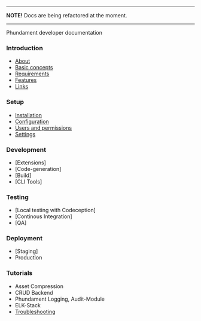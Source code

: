 --------

**NOTE!** Docs are being refactored at the moment.

--------

Phundament developer documentation

### Introduction

- [About](1-introduction/about.md)
- [Basic concepts](1-introduction/basic-concepts.md)
- [Requirements](1-introduction/requirements.md)
- [Features](1-introduction/features.md)
- [Links](1-introduction/links.md)

### Setup

- [Installation](2-setup/installation.md)
- [Configuration](2-setup/configuration.md)
- [Users and permissions](2-setup/user-permissions.md)
- [Settings](2-setup/settings.md)

### Development

- [Extensions]
- [Code-generation]
- [Build]
- [CLI Tools]


### Testing

- [Local testing with Codeception]
- [Continous Integration]
- [QA]


### Deployment

- [Staging]
- Production


### Tutorials

- Asset Compression
- CRUD Backend
- Phundament Logging, Audit-Module
- ELK-Stack
- [Troubleshooting](6-tutorials/troubleshooting.md)

